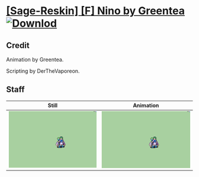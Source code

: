 # [\[Sage-Reskin\] \[F\] Nino by Greentea](./) [![Downlod](https://img.shields.io/badge/Download--red?style=social&logo=github)](https://minhaskamal.github.io/DownGit/#/home?url=https://github.com/Klokinator/FE-Repo/tree/main/Battle%20Animations%2FMagi%20-%20Nature-Type%2F%5BSage-Reskin%5D%20%5BF%5D%20Nino%20by%20Greentea%2F7.%20Staff)

## Credit

Animation by Greentea.

Scripting by DerTheVaporeon.

## Staff

| Still | Animation |
| :---: | :-------: |
| ![Staff still](./Staff_000.png) | ![Staff animation](./Staff.gif) |
